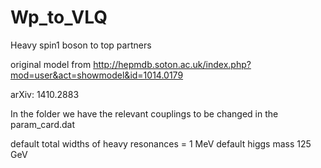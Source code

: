 # Wp_to_VLQ
Heavy spin1 boson to top partners

original model from
http://hepmdb.soton.ac.uk/index.php?mod=user&act=showmodel&id=1014.0179

arXiv: 1410.2883

In the folder we have the relevant couplings to be changed in the param_card.dat

default total widths of heavy resonances = 1 MeV
default higgs mass 125 GeV
